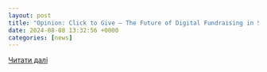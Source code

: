 ```yaml
---
layout: post
title: "Opinion: Click to Give – The Future of Digital Fundraising in Sri Lanka – Lanka Business Online"
date: 2024-08-08 13:32:56 +0000
categories: [news]
---
```


[Читати далі](https://www.lankabusinessonline.com/opinion-click-to-give-the-future-of-digital-fundraising-in-sri-lanka/)
